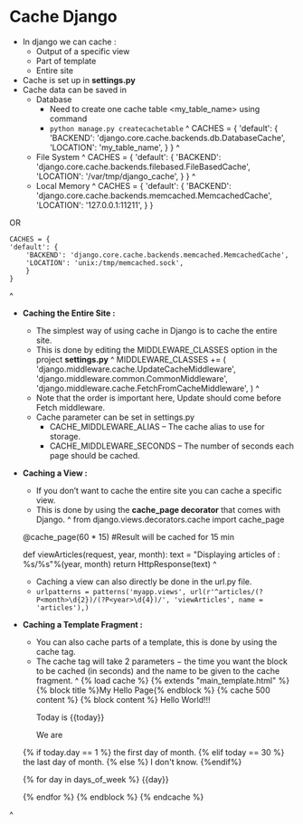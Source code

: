# Cache Django

-  In django we can cache :
   -  Output of a specific view
   -  Part of template
   -  Entire site
-  Cache is set up in **settings.py**
-  Cache data can be saved in
   -  Database
      -  Need to create one cache table <my_table_name> using command
      -  `python manage.py createcachetable`
^
    CACHES = {
        'default': {
        'BACKEND': 'django.core.cache.backends.db.DatabaseCache',
        'LOCATION': 'my_table_name',
        }
    }
^
   -  File System
^
    CACHES = {
    'default': {
        'BACKEND': 'django.core.cache.backends.filebased.FileBasedCache',
        'LOCATION': '/var/tmp/django_cache',
        }
    }
^
   -  Local Memory
^
    CACHES = {
    'default': {
        'BACKEND': 'django.core.cache.backends.memcached.MemcachedCache',
        'LOCATION': '127.0.0.1:11211',
        }
    }

OR

    CACHES = {
    'default': {
        'BACKEND': 'django.core.cache.backends.memcached.MemcachedCache',
        'LOCATION': 'unix:/tmp/memcached.sock',
        }
    }
^

-  **Caching the Entire Site :**
   -  The simplest way of using cache in Django is to cache the entire site.
   -  This is done by editing the MIDDLEWARE_CLASSES option in the project **settings.py**
^
    MIDDLEWARE_CLASSES += (
        'django.middleware.cache.UpdateCacheMiddleware',
        'django.middleware.common.CommonMiddleware',
        'django.middleware.cache.FetchFromCacheMiddleware',
    )
^
   -  Note that the order is important here, Update should come before Fetch middleware.
   -  Cache parameter can be set in settings.py
      -  CACHE_MIDDLEWARE_ALIAS – The cache alias to use for storage.
      -  CACHE_MIDDLEWARE_SECONDS – The number of seconds each page should be cached.
-  **Caching a View :**
   -  If you don’t want to cache the entire site you can cache a specific view.
   -  This is done by using the **cache_page decorator** that comes with Django.
^
    from django.views.decorators.cache import cache_page
    
    @cache_page(60 * 15) #Result will be cached for 15 min

    def viewArticles(request, year, month):
        text = "Displaying articles of : %s/%s"%(year, month)
        return HttpResponse(text)
^
   -  Caching a view can also directly be done in the url.py file.
   -  `urlpatterns = patterns('myapp.views', url(r'^articles/(?P<month>\d{2})/(?P<year>\d{4})/', 'viewArticles', name = 'articles'),)`
-  **Caching a Template Fragment :**
   -  You can also cache parts of a template, this is done by using the cache tag.
   -  The cache tag will take 2 parameters − the time you want the block to be cached (in seconds) and the name to be given to the cache fragment.
^
    {% load cache %}
    {% extends "main_template.html" %}
    {% block title %}My Hello Page{% endblock %}
    {% cache 500 content %}
    {% block content %}
    Hello World!!!<p>Today is {{today}}</p>
    We are
    
    {% if today.day == 1 %}
        the first day of month.
    {% elif today == 30 %}
        the last day of month.
    {% else %}
        I don't know.
    {%endif%}

    <p>
    {% for day in days_of_week %}
        {{day}}
    </p>
    {% endfor %}
    {% endblock %}
    {% endcache %}
^
